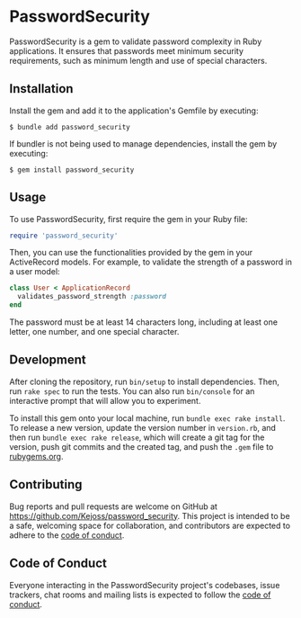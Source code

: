 # PasswordSecurity

PasswordSecurity is a gem to validate password complexity in Ruby applications. It ensures that passwords meet minimum security requirements, such as minimum length and use of special characters.

## Installation

Install the gem and add it to the application's Gemfile by executing:

    $ bundle add password_security

If bundler is not being used to manage dependencies, install the gem by executing:

    $ gem install password_security

## Usage

To use PasswordSecurity, first require the gem in your Ruby file:

```ruby
require 'password_security'
```

Then, you can use the functionalities provided by the gem in your ActiveRecord models. For example, to validate the strength of a password in a user model:

```ruby
class User < ApplicationRecord
  validates_password_strength :password
end
```

The password must be at least 14 characters long, including at least one letter, one number, and one special character.

## Development

After cloning the repository, run `bin/setup` to install dependencies. Then, run `rake spec` to run the tests. You can also run `bin/console` for an interactive prompt that will allow you to experiment.

To install this gem onto your local machine, run `bundle exec rake install`. To release a new version, update the version number in `version.rb`, and then run `bundle exec rake release`, which will create a git tag for the version, push git commits and the created tag, and push the `.gem` file to [rubygems.org](https://rubygems.org).

## Contributing

Bug reports and pull requests are welcome on GitHub at https://github.com/Kejoss/password_security. This project is intended to be a safe, welcoming space for collaboration, and contributors are expected to adhere to the [code of conduct](https://github.com/Kejoss/password_security/blob/master/CODE_OF_CONDUCT.md).

## Code of Conduct

Everyone interacting in the PasswordSecurity project's codebases, issue trackers, chat rooms and mailing lists is expected to follow the [code of conduct](https://github.com/Kejoss/password_security/blob/master/CODE_OF_CONDUCT.md).
